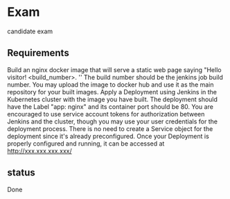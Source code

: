 #  Exam

candidate exam

## Requirements
Build an nginx docker image that will serve a static web page saying "Hello visitor! <build_number>. '' The build number should be the jenkins job build number. You may upload the image to docker hub and use it as the main repository for your built images.
Apply a Deployment using Jenkins in the Kubernetes cluster with the image you have built. The deployment should have the Label "app: nginx" and its container port should be 80. You are encouraged to use service account tokens for authorization between Jenkins and the cluster, though you may use your user credentials for the deployment process. There is no need to create a Service object for the deployment since it's already preconfigured.
Once your Deployment is properly configured and running, it can be accessed at 
http://xxx.xxx.xxx.xxx/


## status
Done 

